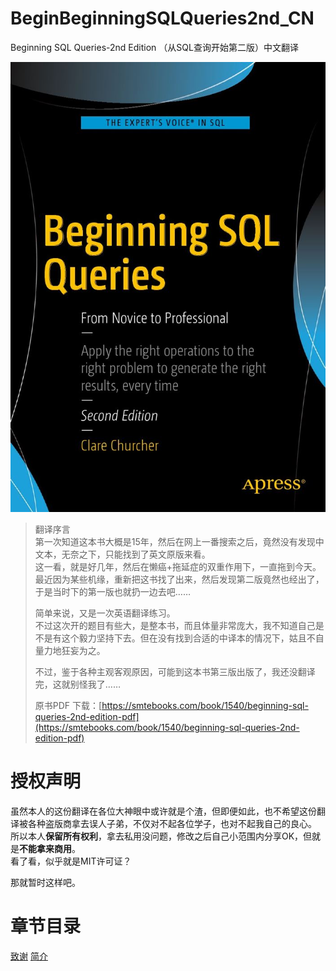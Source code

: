 # BeginBeginningSQLQueries2nd_CN
Beginning SQL Queries-2nd Edition （从SQL查询开始第二版）中文翻译

[![cover](img/cover.jpg)](cover.jpg)

>翻译序言  
>第一次知道这本书大概是15年，然后在网上一番搜索之后，竟然没有发现中文本，无奈之下，只能找到了英文原版来看。  
>这一看，就是好几年，然后在懒癌+拖延症的双重作用下，一直拖到今天。  
>最近因为某些机缘，重新把这书找了出来，然后发现第二版竟然也经出了，于是当时下的第一版也就扔一边去吧……  
>
>简单来说，又是一次英语翻译练习。  
>不过这次开的题目有些大，是整本书，而且体量非常庞大，我不知道自己是不是有这个毅力坚持下去。但在没有找到合适的中译本的情况下，姑且不自量力地狂妄为之。
>
>不过，鉴于各种主观客观原因，可能到这本书第三版出版了，我还没翻译完，这就别怪我了……
>
> 原书PDF 下载：[https://smtebooks.com/book/1540/beginning-sql-queries-2nd-edition-pdf](https://smtebooks.com/book/1540/beginning-sql-queries-2nd-edition-pdf)

# 授权声明
虽然本人的这份翻译在各位大神眼中或许就是个渣，但即便如此，也不希望这份翻译被各种盗版商拿去误人子弟，不仅对不起各位学子，也对不起我自己的良心。  
所以本人**保留所有权利**，拿去私用没问题，修改之后自己小范围内分享OK，但就是**不能拿来商用**。  
看了看，似乎就是MIT许可证？

那就暂时这样吧。

# 章节目录
[致谢](docs/Acknowledgments.md)
[简介](docs/Introduction.md)